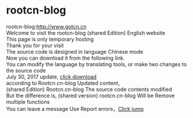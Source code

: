 # rootcn-blog
rootcn-blog:http://www.gotcn.cn<br>
Welcome to visit the rootcn-blog (shared Edition)  English website<br>
This page is only temporary hosting<br>
Thank you for your visit<br>
The source code is designed in language Chinese mode<br>
Now you can download it from the following link. <br>
You can modify the language by translating tools, or make two changes to the source code<br> 
July 30, 2017 update, <a target="_blank" href="http://www.gotcn.cn/ueditor/php/upload/file/20170706/2017073000000025.zip">click download</a><br>
according to Rootcn.cn-blog  Updated content, <br>
(shared Edition) Rootcn.cn-blog The source code contents modified <br>
But the difference is, (shared version) rootcn.cn-blog Will be Remove multiple functions <br>
You can leave a message Use Report errors，<a target="_blank" href="https://github.com/getcn/rootcn-blog/issues/1">Click jump</a>
